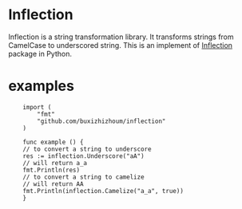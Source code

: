 # Inflection

Inflection is a string transformation library. It transforms strings from CamelCase to underscored string.
This is an implement of [Inflection](https://github.com/jpvanhal/inflection) package in Python.

# examples

        import (
	        "fmt"
	        "github.com/buxizhizhoum/inflection"
        )

        func example () {
        // to convert a string to underscore
        res := inflection.Underscore("aA")
        // will return a_a
        fmt.Println(res)
        // to convert a string to camelize
        // will return AA
        fmt.Println(inflection.Camelize("a_a", true))
        }